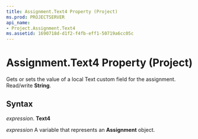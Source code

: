 ```yaml
---
title: Assignment.Text4 Property (Project)
ms.prod: PROJECTSERVER
api_name:
- Project.Assignment.Text4
ms.assetid: 1690718d-d1f2-f4fb-eff1-50719a6cc05c
---
```



# Assignment.Text4 Property (Project)

Gets or sets the value of a local Text custom field for the assignment. Read/write  **String**.


## Syntax

 _expression_. **Text4**

 _expression_ A variable that represents an **Assignment** object.


